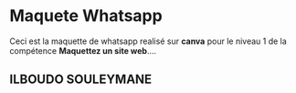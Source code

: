 
<h1>Maquete Whatsapp</h1>
Ceci est la maquette de whatsapp realisé sur <strong>canva</strong> pour le niveau 1 de la compétence <strong>Maquettez un site web</strong>....

<h2>ILBOUDO SOULEYMANE</h2>
